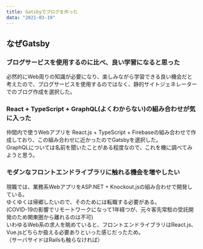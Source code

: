 ```yaml
---
title: Gatsbyでブログを作った
data: "2021-03-19"
---
```

## なぜGatsby
### ブログサービスを使用するのに比べ、良い学習になると思った
必然的にWeb周りの知識が必要になり、楽しみながら学習できる良い機会だと考えたので、ブログサービスを使用するのではなく、静的サイトジェネレーターでのブログ作成を選択した。  

### React + TypeScript + GraphQL(よくわからない)の組み合わせが気に入った
仲間内で使うWebアプリを React.js + TypeScript + Firebaseの組み合わせで作成しており、この組み合わせに近かったのでGatsbyを選択した。  
GraphQLについては名前を聞いたことがある程度なので、これを機に調べてみようと思う。  

### モダンなフロントエンドライブラリに触れる機会を増やしたい
現職では、業務系WebアプリをASP.NET + Knockout.jsの組み合わせで開発している。  
ゆくゆくは帰郷したいので、そのためには転職する必要がある。  
(COVID-19の影響でリモートワークになって1年経つが、元々客先常駐の受託開発のため関東圏から離れるのは不可)  
いわゆるWeb系の求人を眺めていると、フロントエンドライブラリはReact.js、Vue.jsどちらか扱える必要ありといった感じだったため。  
（サーバサイドはRailsも触らなければ）